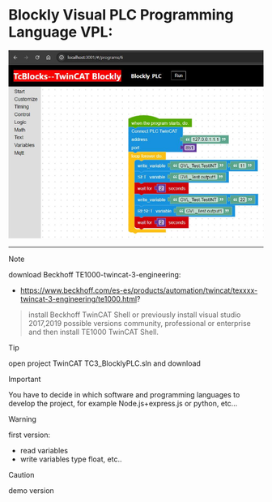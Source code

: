 # Blockly Visual PLC Programming Language VPL:

![](./assets/VisualPLC.JPG)

***
> [!NOTE]
> download Beckhoff TE1000-twincat-3-engineering:
> - https://www.beckhoff.com/es-es/products/automation/twincat/texxxx-twincat-3-engineering/te1000.html?

> install Beckhoff TwinCAT Shell or previously install visual studio 2017,2019 possible versions community, professional or enterprise and then install TE1000 TwinCAT Shell.

> [!TIP]
> open project TwinCAT TC3_BlocklyPLC.sln and download

> [!IMPORTANT]  
> You have to decide in which software and programming languages ​​to develop the project, for example Node.js+express.js or python, etc...

> [!WARNING]  
> first version:
> - read variables
> - write variables type float, etc..

> [!CAUTION]
> demo version
